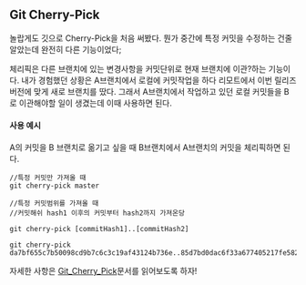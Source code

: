 ## Git Cherry-Pick

놀랍게도 깃으로 Cherry-Pick을 처음 써봤다. 뭔가 중간에 특정 커밋을 수정하는 건줄 알았는데 완전히 다른 기능이었다;

체리픽은 다른 브랜치에 있는 변경사항을 커밋단위로 현재 브랜치에 이관?하는 기능이다. 내가 경험했던 상황은 A브랜치에서 로컬에 커밋작업을 하다 리모트에서 이번 릴리즈 버전에 맞게 새로 브랜치를 땄다. 그래서 A브랜치에서 작업하고 있던 로컬 커밋들을 B로 이관해야할 일이 생겼는데 이때 사용하면 된다.

#### 사용 예시

A의 커밋을 B 브랜치로 옮기고 싶을 때 B브랜치에서 A브랜치의 커밋을 체리픽하면 된다.

```
//특정 커밋만 가져올 때
git cherry-pick master
```

```
//특정 커밋범위를 가져올 때
//커밋해쉬 hash1 이후의 커밋부터 hash2까지 가져온당

git cherry-pick [commitHash1]..[commitHash2]

git cherry-pick da7bf655c7b50098cd9b7c6c3c19af43124b736e..85d7bd0dac6f33a677405217fe5824b1bce38de8

```

자세한 사항은 [Git_Cherry_Pick](https://git-scm.com/docs/git-cherry-pick)문서를 읽어보도록 하자!
